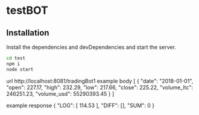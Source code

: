# testBOT
## Installation


Install the dependencies and devDependencies and start the server.

```sh
cd test
npm i
node start
```

url http://localhost:8081/tradingBot1
example body
[
  {
     "date": "2018-01-01",
     "open": 227.17,
     "high": 232.29,
     "low": 217.66,
     "close": 225.22,
     "volume_ltc": 246251.23,
     "volume_usd": 55290393.45
  }
]

example response 
{
    "LOG": [
        114.53
    ],
    "DIFF": [],
    "SUM": 0
}
